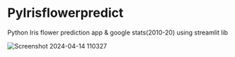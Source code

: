 # PyIrisflowerpredict
Python Iris flower prediction app &amp; google stats(2010-20) using streamlit lib


![Screenshot 2024-04-14 110327](https://github.com/ayushharmaa/PyIrisflowerpredict/assets/93790325/ad80c2cc-394f-445a-9875-1e2d57714676)
